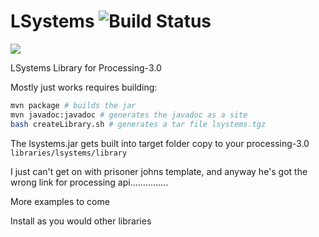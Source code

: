 # LSystems ![Build Status](https://travis-ci.org/monkstone/LSystems.svg?branch=1.1.0)

[![](https://jitpack.io/v/monkstone/LSystems.svg)](https://jitpack.io/#monkstone/LSystems)

LSystems Library for Processing-3.0

Mostly just works requires building:

```bash
mvn package # builds the jar
mvn javadoc:javadoc # generates the javadoc as a site
bash createLibrary.sh # generates a tar file lsystems.tgz
```

The lsystems.jar gets built into target folder copy to your processing-3.0 `libraries/lsystems/library`

I just can't get on with prisoner johns template, and anyway he's got the wrong link for processing api...............

More examples to come

Install as you would other libraries
